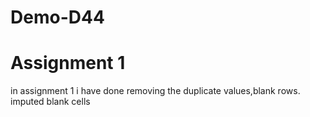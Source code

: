 # Demo-D44
# Assignment 1
in assignment 1 i have done removing the duplicate values,blank rows. imputed blank cells
